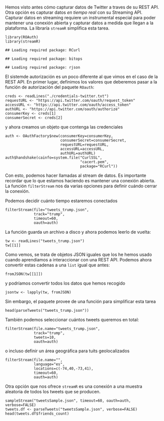 Hemos visto antes cómo capturar datos de Twitter a traves de su REST
API. Otra opción es capturar datos *en tiempo real* con su Streaming
API. Capturar datos en streaming requiere un instrumental especial para
poder mantener una conexión abierta y capturar datos a medida que llegan
a la plataforma. La libraría `streamR` simplifica esta tarea.

    library(ROAuth)
    library(streamR)

    ## Loading required package: RCurl

    ## Loading required package: bitops

    ## Loading required package: rjson

El sistemde autorización es un poco diferente al que vimos en el caso de
la REST API. En primer lugar, definimos los valores que deberemos pasar
a la función de autorización del paquete `ROauth`:

    creds <- readLines("./credentials-twitter.txt")
    requestURL <- "https://api.twitter.com/oauth/request_token"
    accessURL <- "https://api.twitter.com/oauth/access_token"
    authURL <- "https://api.twitter.com/oauth/authorize"
    consumerKey <- creds[1]
    consumerSecret <- creds[2]

y ahora creamos un objeto que contenga las credenciales

    auth <- OAuthFactory$new(consumerKey=consumerKey,
                             consumerSecret=consumerSecret,
                             requestURL=requestURL,
                             accessURL=accessURL,
                             authURL=authURL)
    auth$handshake(cainfo=system.file("CurlSSL",
                                      "cacert.pem",
                                      package="RCurl"))

Con esto, podemos hacer llamadas al stream de datos. Es importante
recordar que lo que estamos haciendo es mantener una conexión abierta.
La función `filterStream` nos da varias opciones para definir cuándo
cerrar la conexión.

Podemos decidir cuánto tiempo estaremos conectados

    filterStream(file="tweets_trump.json",
                 track="trump",
                 timeout=60,
                 oauth=auth)

La función guarda un archivo a disco y ahora podemos leerlo de vuelta:

    tw <- readLines("tweets_trump.json")
    tw[[1]]

Como vemos, se trata de objetos JSON iguales que los he hemos usado
cuando aprendíamos a interaccionar con una REST API. Podemos ahora
convertir estas cadenas a una `list` igual que antes:

    fromJSON(tw[[1]])

y podríamos convertir todos los datos que hemos recogido

    jsontw <- lapply(tw, fromJSON)

Sin embargo, el paquete provee de una función para simplificar esta
tarea

    head(parseTweets("tweets_trump.json"))

También podemos seleccionar cuántos tweets queremos en total:

    filterStream(file.name="tweets_trump.json",
                 track="trump",
                 tweets=10,
                 oauth=auth)

o incluso definir un área geográfica para tuits geolocalizados

    filterStream(file.name="",
                 language="es",
                 locations=c(-74,40,-73,41),
                 timeout=60,
                 oauth=auth)

Otra opción que nos ofrece `streamR` es una conexión a una muestra
aleatoria de todos los tweets que se producen.

    sampleStream("tweetsSample.json", timeout=60, oauth=auth, verbose=FALSE)
    tweets.df <- parseTweets("tweetsSample.json", verbose=FALSE)
    head(tweets.df$friends_count)
